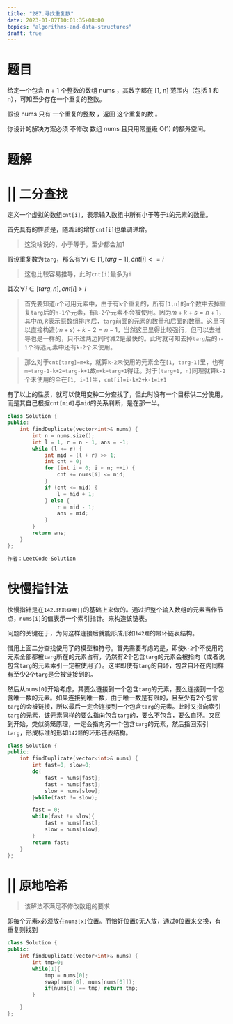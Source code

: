 ```yaml
---
title: "287.寻找重复数"
date: 2023-01-07T10:01:35+08:00
topics: "algorithms-and-data-structures"
draft: true
---
```


# 题目
给定一个包含 n + 1 个整数的数组 nums ，其数字都在 [1, n] 范围内（包括 1 和 n），可知至少存在一个重复的整数。

假设 nums 只有 一个重复的整数 ，返回 这个重复的数 。

你设计的解决方案必须 不修改 数组 nums 且只用常量级 O(1) 的额外空间。

# 题解

# || 二分查找

定义一个虚拟的数组`cnt[i]`，表示输入数组中所有小于等于`i`的元素的数量。

首先具有的性质是，随着`i`的增加`cnt[i]`也单调递增。
> 这没啥说的，小于等于，至少都会加1

假设重复数为`targ`，那么有$\forall i\in [1, targ-1], cnt[i]<=i$
> 这也比较容易推导，此时`cnt[i]`最多为`i`

其次$\forall i\in [targ, n], cnt[i]>i$
> 首先要知道`n`个可用元素中，由于有`k`个重复的，所有`[1,n]`的`n`个数中去掉重复`targ`后的`n-1`个元素，有`k-2`个元素不会被使用。因为$m+k+s=n+1$，其中$m,k$表示原数组排序后，`targ`前面的元素的数量和后面的数量。这里可以直接构造$(m+s)+k-2=n-1$，当然这里显得比较强行，但可以去推导也是一样的，只不过两边同时减2是最快的。此时就可知去掉`targ`后的`n-1`个待选元素中还有`k-2`个未使用。

> 那么对于`cnt[targ]=m+k`，就算`k-2`未使用的元素全在`[1, targ-1]`里，也有`m=targ-1-k+2=targ-k+1`故`m+k=targ+1`得证。对于`[targ+1, n]`同理就算`k-2`个未使用的全在`[1, i-1]`里，`cnt[i]=i-k+2+k-1=i+1`

有了以上的性质，就可以使用变种二分查找了，但此时没有一个目标供二分使用，而是其自己根据`cnt[mid]`与`mid`的关系判断，是在那一半。

```cpp
class Solution {
public:
    int findDuplicate(vector<int>& nums) {
        int n = nums.size();
        int l = 1, r = n - 1, ans = -1;
        while (l <= r) {
            int mid = (l + r) >> 1;
            int cnt = 0;
            for (int i = 0; i < n; ++i) {
                cnt += nums[i] <= mid;
            }
            if (cnt <= mid) {
                l = mid + 1;
            } else {
                r = mid - 1;
                ans = mid;
            }
        }
        return ans;
    }
};

作者：LeetCode-Solution
```

# 快慢指针法


快慢指针是在`142.环形链表||`的基础上来做的。通过把整个输入数组的元素当作节点，`nums[i]`的值表示一个索引指针。来构造该链表。

问题的关键在于，为何这样连接后就能形成形如`142题`的带环链表结构。

借用上面二分查找使用了的模型和符号。首先需要考虑的是，即使`k-2`个不使用的元素全部都被`targ`所在的元素占有，仍然有2个包含`targ`的元素会被指向（或者说包含`targ`的元素索引一定被使用了）。这里即使有`targ`的自环，包含自环在内同样有至少2个`targ`是会被链接到的。

然后从`nums[0]`开始考虑，其要么链接到一个包含`targ`的元素，要么连接到一个包含唯一数的元素。如果连接到唯一数，由于唯一数是有限的，且至少有2个包含`targ`的会被链接，所以最后一定会连接到一个包含`targ`的元素。此时又指向索引`targ`的元素，该元素同样的要么指向包含`targ`的，要么不包含，要么自环。又回到开始，类似鸽笼原理，一定会指向另一个包含`targ`的元素，然后指回索引`targ`，形成标准的形如`142题`的环形链表结构。

```cpp
class Solution {
public:
    int findDuplicate(vector<int>& nums) {
        int fast=0, slow=0;
        do{
            fast = nums[fast];
            fast = nums[fast];
            slow = nums[slow];
        }while(fast != slow);

        fast = 0;
        while(fast != slow){
            fast = nums[fast];
            slow = nums[slow];
        }
        return fast;
    }
};
```

# || 原地哈希
> 该解法不满足不修改数组的要求

即每个元素`x`必须放在`nums[x]`位置。而恰好位置`0`无人放，通过`0`位置来交换，有重复则找到
```cpp
class Solution {
public:
    int findDuplicate(vector<int>& nums) {
        int tmp=0;
        while(1){
            tmp = nums[0];
            swap(nums[0], nums[nums[0]]);
            if(nums[0] == tmp) return tmp;
        }

    }
};
```